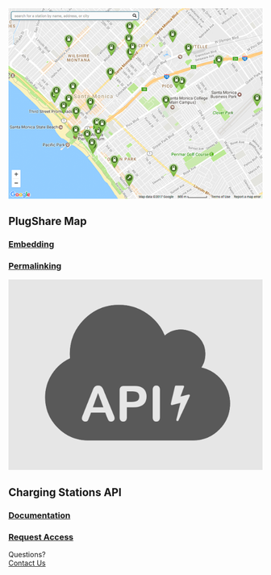 <div id="index">
  <section id="map">
    <a href="embedding">
      <img src="embed.png">
    </a>
    <h2>PlugShare Map</h2>
    <a href="embedding.html"><h3>Embedding</h3></a>
    <a href="permalinking.html"><h3>Permalinking</h3></a>
  </section>
  <section id="api">
    <a href="slate">
      <img src="api.png">
    </a>
    <h2>Charging Stations API</h2>
    <a href="slate"><h3>Documentation</h3></a>
    <a href="request-access"><h3>Request Access</h3></a>
  </section>
  <div id="cta">
    <div class="prompt">
      Questions?
    </div>
    <div class="button">
      <a href="mailto:info@plugshare.com">Contact Us</a>
    </div>
  </div>
</div>